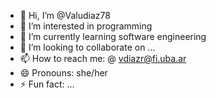 - 👋 Hi, I’m @Valudiaz78
- 👀 I’m interested in programming
- 🌱 I’m currently learning software engineering
- 💞️ I’m looking to collaborate on ...
- 📫 How to reach me: @ vdiazr@fi.uba.ar
- 😄 Pronouns: she/her
- ⚡ Fun fact: ...

<!---
Valudiaz78/Valudiaz78 is a ✨ special ✨ repository because its `README.md` (this file) appears on your GitHub profile.
You can click the Preview link to take a look at your changes.
--->

